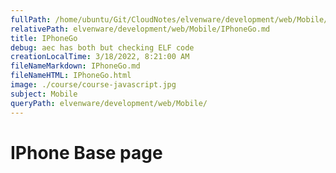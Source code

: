 ```yaml
---
fullPath: /home/ubuntu/Git/CloudNotes/elvenware/development/web/Mobile/IPhoneGo.md
relativePath: elvenware/development/web/Mobile/IPhoneGo.md
title: IPhoneGo
debug: aec has both but checking ELF code
creationLocalTime: 3/18/2022, 8:21:00 AM
fileNameMarkdown: IPhoneGo.md
fileNameHTML: IPhoneGo.html
image: ./course/course-javascript.jpg
subject: Mobile
queryPath: elvenware/development/web/Mobile/
---
```


<!-- toc -->
<!-- tocstop -->

IPhone Base page
================
